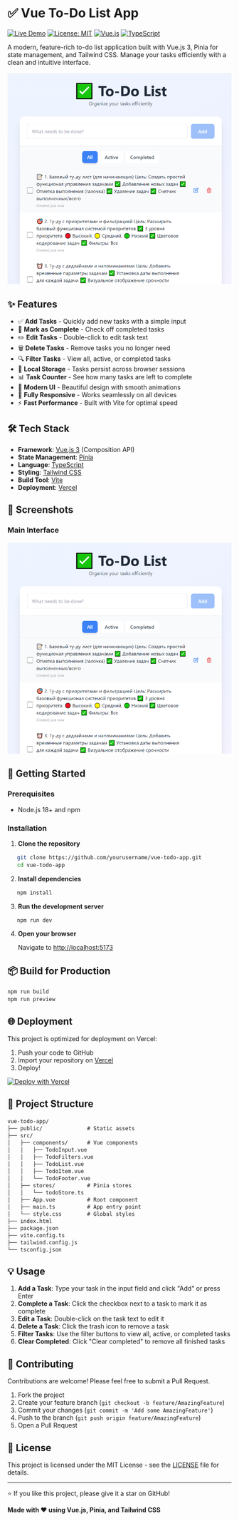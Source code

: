 # ✅ Vue To-Do List App

[![Live Demo](https://img.shields.io/badge/demo-online-green.svg)](https://your-app-url.vercel.app)
[![License: MIT](https://img.shields.io/badge/License-MIT-yellow.svg)](https://opensource.org/licenses/MIT)
[![Vue.js](https://img.shields.io/badge/Vue.js-3-brightgreen)](https://vuejs.org/)
[![TypeScript](https://img.shields.io/badge/TypeScript-5-blue)](https://www.typescriptlang.org/)

A modern, feature-rich to-do list application built with Vue.js 3, Pinia for state management, and Tailwind CSS. Manage your tasks efficiently with a clean and intuitive interface.

![To-Do App Screenshot](./screenshots/home-page.png)

## ✨ Features

- ✅ **Add Tasks** - Quickly add new tasks with a simple input
- 🎯 **Mark as Complete** - Check off completed tasks
- ✏️ **Edit Tasks** - Double-click to edit task text
- 🗑️ **Delete Tasks** - Remove tasks you no longer need
- 🔍 **Filter Tasks** - View all, active, or completed tasks
- 💾 **Local Storage** - Tasks persist across browser sessions
- 📊 **Task Counter** - See how many tasks are left to complete
- 🎨 **Modern UI** - Beautiful design with smooth animations
- 📱 **Fully Responsive** - Works seamlessly on all devices
- ⚡ **Fast Performance** - Built with Vite for optimal speed

## 🛠️ Tech Stack

- **Framework**: [Vue.js 3](https://vuejs.org/) (Composition API)
- **State Management**: [Pinia](https://pinia.vuejs.org/)
- **Language**: [TypeScript](https://www.typescriptlang.org/)
- **Styling**: [Tailwind CSS](https://tailwindcss.com/)
- **Build Tool**: [Vite](https://vitejs.dev/)
- **Deployment**: [Vercel](https://vercel.com/)

## 📸 Screenshots

### Main Interface
![Main Interface](./screenshots/home-page.png)

## 🚀 Getting Started

### Prerequisites

- Node.js 18+ and npm

### Installation

1. **Clone the repository**
```bash
   git clone https://github.com/yourusername/vue-todo-app.git
   cd vue-todo-app
```

2. **Install dependencies**
```bash
   npm install
```

3. **Run the development server**
```bash
   npm run dev
```

4. **Open your browser**
   
   Navigate to [http://localhost:5173](http://localhost:5173)

## 📦 Build for Production
```bash
npm run build
npm run preview
```

## 🌐 Deployment

This project is optimized for deployment on Vercel:

1. Push your code to GitHub
2. Import your repository on [Vercel](https://vercel.com)
3. Deploy!

[![Deploy with Vercel](https://vercel.com/button)](https://vercel.com/new/clone?repository-url=https://github.com/yourusername/vue-todo-app)

## 🎯 Project Structure
```
vue-todo-app/
├── public/              # Static assets
├── src/
│   ├── components/      # Vue components
│   │   ├── TodoInput.vue
│   │   ├── TodoFilters.vue
│   │   ├── TodoList.vue
│   │   ├── TodoItem.vue
│   │   └── TodoFooter.vue
│   ├── stores/          # Pinia stores
│   │   └── todoStore.ts
│   ├── App.vue          # Root component
│   ├── main.ts          # App entry point
│   └── style.css        # Global styles
├── index.html
├── package.json
├── vite.config.ts
├── tailwind.config.js
└── tsconfig.json
```

## 💡 Usage

1. **Add a Task**: Type your task in the input field and click "Add" or press Enter
2. **Complete a Task**: Click the checkbox next to a task to mark it as complete
3. **Edit a Task**: Double-click on the task text to edit it
4. **Delete a Task**: Click the trash icon to remove a task
5. **Filter Tasks**: Use the filter buttons to view all, active, or completed tasks
6. **Clear Completed**: Click "Clear completed" to remove all finished tasks

## 🤝 Contributing

Contributions are welcome! Please feel free to submit a Pull Request.

1. Fork the project
2. Create your feature branch (`git checkout -b feature/AmazingFeature`)
3. Commit your changes (`git commit -m 'Add some AmazingFeature'`)
4. Push to the branch (`git push origin feature/AmazingFeature`)
5. Open a Pull Request

## 📄 License

This project is licensed under the MIT License - see the [LICENSE](LICENSE) file for details.

---

⭐ If you like this project, please give it a star on GitHub!

**Made with ❤️ using Vue.js, Pinia, and Tailwind CSS**
